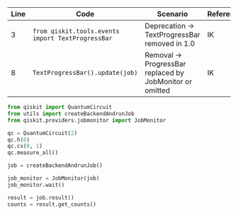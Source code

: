 | Line | Code | Scenario | Reference | Artifact | Refactoring |
|------|------|----------|-----------|----------|------------|
| 3 | `from qiskit.tools.events import TextProgressBar` | Deprecation -> TextProgressBar removed in 1.0 | IK | qiskit.tools.events | `from qiskit.providers.jobmonitor import JobMonitor` |
| 8 | `TextProgressBar().update(job)` | Removal -> ProgressBar replaced by JobMonitor or omitted | IK | qiskit.providers.jobmonitor |  |

```python
from qiskit import QuantumCircuit
from utils import createBackendAndrunJob
from qiskit.providers.jobmonitor import JobMonitor

qc = QuantumCircuit(2)
qc.h(0)
qc.cx(0, 1)
qc.measure_all()

job = createBackendAndrunJob()

job_monitor = JobMonitor(job)
job_monitor.wait()

result = job.result()
counts = result.get_counts()
```